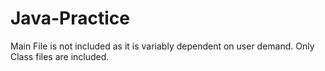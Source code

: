 # Java-Practice
Main File is not included as it is variably dependent on user demand. Only Class files are included.
